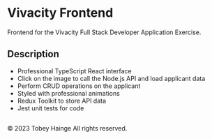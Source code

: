 # Vivacity Frontend

Frontend for the Vivacity Full Stack Developer Application Exercise.

## Description
- Professional TypeScript React interface
- Click on the image to call the Node.js API and load applicant data
- Perform CRUD operations on the applicant
- Styled with professional animations
- Redux Toolkit to store API data
- Jest unit tests for code

##
© 2023 Tobey Hainge All rights reserved.